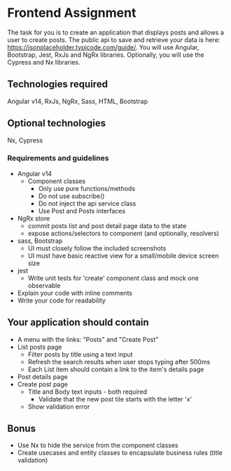 # Frontend Assignment
The task for you is to create an application that displays posts and allows a user to create posts.  The public api to save and retrieve your data is here: https://jsonplaceholder.typicode.com/guide/.  You will use Angular, Bootstrap, Jest, RxJs and NgRx libraries.  Optionally, you will use the Cypress and Nx libraries.

## Technologies required
Angular v14, RxJs, NgRx, Sass, HTML, Bootstrap

## Optional technologies
Nx, Cypress

### Requirements and guidelines
- Angular v14
  - Component classes
    - Only use pure functions/methods
    - Do not use subscribe()
    - Do not inject the api service class
    - Use Post and Posts interfaces
- NgRx store
  - commit posts list and post detail page data to the state
  - expose actions/selectors to component (and optionally, resolvers)
- sass, Bootstrap
  - UI must closely follow the included screenshots
  - UI must have basic reactive view for a small/mobile device screen size
- jest
  - Write unit tests for 'create' component class and mock one observable
- Explain your code with inline comments
- Write your code for readability

## Your application should contain
- A menu with the links: "Posts" and "Create Post"
- List posts page
	- Filter posts by title using a text input 
	- Refresh the search results when user stops typing after 500ms
  - Each List item should contain a link to the item's details page
- Post details page
- Create post page
  - Title and Body text inputs - both required
	- Validate that the new post tile starts with the letter 'x'
  - Show validation error 


## Bonus
- Use Nx to hide the service from the component classes
- Create usecases and entity classes to encapsulate business rules (title validation)



